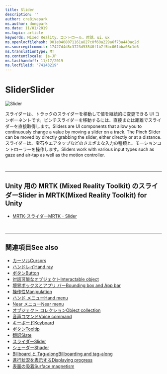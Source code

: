 ```yaml
---
title: Slider
description: ''
author: cre8ivepark
ms.author: dongpark
ms.date: 11/01/2019
ms.topic: article
keywords: Mixed Reality、コントロール、対話、ui、ux
ms.openlocfilehash: 901e0408071161a827c0f60a229a6f73a440ac2d
ms.sourcegitcommit: 17427d4d8c3723d53540f1b7f5bc061bba08c1d6
ms.translationtype: MT
ms.contentlocale: ja-JP
ms.lasthandoff: 11/17/2019
ms.locfileid: "74143219"
---
```

# <a name="slider"></a><span data-ttu-id="e81f2-103">Slider</span><span class="sxs-lookup"><span data-stu-id="e81f2-103">Slider</span></span>

![Slider](images/UX/UX_Hero_Slider.jpg)

<span data-ttu-id="e81f2-105">スライダーは、トラックのスライダーを移動して値を継続的に変更できる UI コンポーネントです。ピンチスライダーを移動するには、直接または距離でスライダーを直接取得します。</span><span class="sxs-lookup"><span data-stu-id="e81f2-105">Sliders are UI components that allow you to continuously change a value by moving a slider on a track. The Pinch Slider can be moved by directly grabbing the slider, either directly or at a distance.</span></span> <span data-ttu-id="e81f2-106">スライダーは、宝石やエアタップなどのさまざまな入力の種類と、モーションコントローラーを操作します。</span><span class="sxs-lookup"><span data-stu-id="e81f2-106">Sliders work with various input types such as gaze and air-tap as well as the motion controller.</span></span>

<br>

---

## <a name="slider-in-mrtkmixed-reality-toolkit-for-unity"></a><span data-ttu-id="e81f2-107">Unity 用の MRTK (Mixed Reality Toolkit) のスライダー</span><span class="sxs-lookup"><span data-stu-id="e81f2-107">Slider in MRTK(Mixed Reality Toolkit) for Unity</span></span>

* [<span data-ttu-id="e81f2-108">MRTK-スライダー</span><span class="sxs-lookup"><span data-stu-id="e81f2-108">MRTK - Slider</span></span>](https://microsoft.github.io/MixedRealityToolkit-Unity/Documentation/README_Sliders.html)

<br>

---

## <a name="see-also"></a><span data-ttu-id="e81f2-109">関連項目</span><span class="sxs-lookup"><span data-stu-id="e81f2-109">See also</span></span>

* [<span data-ttu-id="e81f2-110">カーソル</span><span class="sxs-lookup"><span data-stu-id="e81f2-110">Cursors</span></span>](cursors.md)
* [<span data-ttu-id="e81f2-111">ハンドレイ</span><span class="sxs-lookup"><span data-stu-id="e81f2-111">Hand ray</span></span>](point-and-commit.md)
* [<span data-ttu-id="e81f2-112">ボタン</span><span class="sxs-lookup"><span data-stu-id="e81f2-112">Button</span></span>](button.md)
* [<span data-ttu-id="e81f2-113">対話可能なオブジェクト</span><span class="sxs-lookup"><span data-stu-id="e81f2-113">Interactable object</span></span>](interactable-object.md)
* [<span data-ttu-id="e81f2-114">境界ボックスとアプリ バー</span><span class="sxs-lookup"><span data-stu-id="e81f2-114">Bounding box and App bar</span></span>](app-bar-and-bounding-box.md)
* [<span data-ttu-id="e81f2-115">操作性</span><span class="sxs-lookup"><span data-stu-id="e81f2-115">Manipulation</span></span>](direct-manipulation.md)
* [<span data-ttu-id="e81f2-116">ハンド メニュー</span><span class="sxs-lookup"><span data-stu-id="e81f2-116">Hand menu</span></span>](hand-menu.md)
* [<span data-ttu-id="e81f2-117">Near メニュー</span><span class="sxs-lookup"><span data-stu-id="e81f2-117">Near menu</span></span>](near-menu.md)
* [<span data-ttu-id="e81f2-118">オブジェクト コレクション</span><span class="sxs-lookup"><span data-stu-id="e81f2-118">Object collection</span></span>](object-collection.md)
* [<span data-ttu-id="e81f2-119">音声コマンド</span><span class="sxs-lookup"><span data-stu-id="e81f2-119">Voice command</span></span>](voice-input.md)
* [<span data-ttu-id="e81f2-120">キーボード</span><span class="sxs-lookup"><span data-stu-id="e81f2-120">Keyboard</span></span>](keyboard.md)
* [<span data-ttu-id="e81f2-121">ボタン</span><span class="sxs-lookup"><span data-stu-id="e81f2-121">Tooltip</span></span>](tooltip.md)
* [<span data-ttu-id="e81f2-122">翻訳</span><span class="sxs-lookup"><span data-stu-id="e81f2-122">Slate</span></span>](slate.md)
* [<span data-ttu-id="e81f2-123">スライダー</span><span class="sxs-lookup"><span data-stu-id="e81f2-123">Slider</span></span>](slider.md)
* [<span data-ttu-id="e81f2-124">シェーダー</span><span class="sxs-lookup"><span data-stu-id="e81f2-124">Shader</span></span>](shader.md)
* [<span data-ttu-id="e81f2-125">Billboard と Tag-along</span><span class="sxs-lookup"><span data-stu-id="e81f2-125">Billboarding and tag-along</span></span>](billboarding-and-tag-along.md)
* [<span data-ttu-id="e81f2-126">進行状況を表示する</span><span class="sxs-lookup"><span data-stu-id="e81f2-126">Displaying progress</span></span>](progress.md)
* [<span data-ttu-id="e81f2-127">表面の吸着</span><span class="sxs-lookup"><span data-stu-id="e81f2-127">Surface magnetism</span></span>](surface-magnetism.md)
